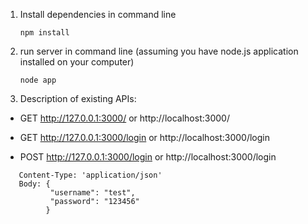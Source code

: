 1. Install dependencies in command line
   ```
   npm install
   ```
2. run server in command line (assuming you have node.js application installed on your computer)
   ```
   node app
   ```
3. Description of existing APIs:

 - GET  http://127.0.0.1:3000/ or http://localhost:3000/

 - GET  http://127.0.0.1:3000/login or http://localhost:3000/login

 - POST http://127.0.0.1:3000/login or http://localhost:3000/login
 ```
    Content-Type: 'application/json'
    Body: {
           "username": "test",
           "password": "123456"
          }
```

